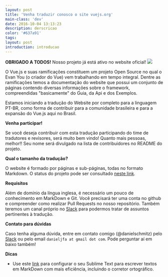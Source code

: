 ```yaml
---
layout: post
title: 'Venha traduzir conosco o site vuejs.org'
main-class: 'dev'
date: 2016-10-04 13:13:23 
description: derscricao
color: '#637a91'
tags: 
layout: post
introduction: introducao
---
```


**OBRIGADO A TODOS!**
Nosso projeto já está ativo no website oficial!
![](https://i.imgur.com/BA2A8y9.png)



O Vue.js e suas ramificações constituem um projeto Open Source no qual o Evan You (o criador do Vue) vem trabalhando em tempo integral. Dentre as ramificações temos a documentação do website que possui um conjunto de páginas contendo diversas informações sobre o framework, compreendidas "basicamente" do Guia, da Api e dos Exemplos.

Estamos iniciando a tradução do Website por completo para a linguagem PT-BR, como forma de contribuir para a comunidade brasileira e para a expansão do Vue.js aqui no Brasil. 

**Venha participar!**

Se você deseja contribuir com esta tradução participando do time de tradutores e revisores, será muito bem vindo! Quanto mais pessoas, melhor!! Seu nome será divulgado na lista de contribuidores no README do projeto.

**Qual o tamanho da tradução?**

O website é formado por páginas e sub-páginas, todas no formato Markdown. O status do projeto pode ser consultado [neste link](https://github.com/vuejs/vuejs.org/issues/456).

**Requisitos**

Além de domínio da língua inglesa, é necessário um pouco de conhecimento em MarkDown e Git. Você precisará ter uma conta no github e compreender como realizar Pull Requests no nosso repositório. Também teremos um canal próprio no [Slack](http://slack.vuejs-brasil.com.br/) para podermos tratar de assuntos pertinentes à tradução. 

**Contato para dúvidas**

Caso tenha alguma dúvida, entre em contato comigo (@danielschmitz) pelo [Slack](http://slack.vuejs-brasil.com.br/) ou pelo email `danieljfa at gmail dot com`. Pode perguntar aí em baixo também! 

**Dicas**

- Use este [link](http://tableless.com.br/configurando-o-sublime-text-para-escrever-textos-em-markdown/) para configurar o seu Sublime Text para escrever textos em MarkDown com mais eficiência, incluindo o corretor ortográfico. 



